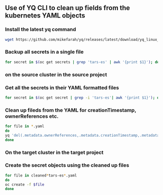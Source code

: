 ## Use of YQ CLI to clean up fields from the kubernetes YAML objects

### Install the latest yq command

```bash
wget https://github.com/mikefarah/yq/releases/latest/download/yq_linux_amd64 -O /usr/bin/yq &&    chmod +x /usr/bin/yq
```

### Backup all secrets in a single file

```bash
for secret in $(oc get secrets | grep 'tars-es' | awk '{print $1}'); do oc get secret $secret -o yaml > secret.yaml; done
```

### on the source cluster in the source project

### Get all the secrets in their YAML formatted files

```bash
for secret in $(oc get secret | grep -i 'tars-es'| awk '{print $1}'); do oc get secret $secret -o yaml > secret-$secret.yaml; done
````

### Clean up fileds from the YAML for creationTimestamp, ownerReferences etc.

```bash
for file in *.yaml
do
yq 'del(.metadata.ownerReferences,.metadata.creationTimestamp,.metadata.resourceVersion,.metadata.uid, .metadata.generation)' $file > cleaned_$file
done
```



### On the target cluster in the target project

### Create the secret objects using the cleaned up files

```bash
for file in cleaned*tars-es*.yaml
do
oc create -f $file
done

```
